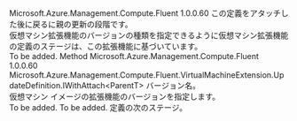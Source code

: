 <Type Name="IWithVersion&lt;ParentT&gt;" FullName="Microsoft.Azure.Management.Compute.Fluent.VirtualMachineExtension.UpdateDefinition.IWithVersion&lt;ParentT&gt;">
  <TypeSignature Language="C#" Value="public interface IWithVersion&lt;ParentT&gt;" />
  <TypeSignature Language="ILAsm" Value=".class public interface auto ansi abstract IWithVersion`1&lt;ParentT&gt;" />
  <TypeSignature Language="DocId" Value="T:Microsoft.Azure.Management.Compute.Fluent.VirtualMachineExtension.UpdateDefinition.IWithVersion`1" />
  <TypeSignature Language="VB.NET" Value="Public Interface IWithVersion(Of ParentT)" />
  <TypeSignature Language="F#" Value="type IWithVersion&lt;'ParentT&gt; = interface" />
  <AssemblyInfo>
    <AssemblyName>Microsoft.Azure.Management.Compute.Fluent</AssemblyName>
    <AssemblyVersion>1.0.0.60</AssemblyVersion>
  </AssemblyInfo>
  <TypeParameters>
    <TypeParameter Name="ParentT" />
  </TypeParameters>
  <Interfaces />
  <Docs>
    <typeparam name="ParentT">この定義をアタッチした後に戻るに親の更新の段階です。</typeparam>
    <summary>
            仮想マシン拡張機能のバージョンの種類を指定できるように仮想マシン拡張機能の定義のステージは、この拡張機能に基づいています。
            </summary>
    <remarks>To be added.</remarks>
  </Docs>
  <Members>
    <Member MemberName="WithVersion">
      <MemberSignature Language="C#" Value="public Microsoft.Azure.Management.Compute.Fluent.VirtualMachineExtension.UpdateDefinition.IWithAttach&lt;ParentT&gt; WithVersion (string extensionImageVersionName);" />
      <MemberSignature Language="ILAsm" Value=".method public hidebysig newslot virtual instance class Microsoft.Azure.Management.Compute.Fluent.VirtualMachineExtension.UpdateDefinition.IWithAttach`1&lt;!ParentT&gt; WithVersion(string extensionImageVersionName) cil managed" />
      <MemberSignature Language="DocId" Value="M:Microsoft.Azure.Management.Compute.Fluent.VirtualMachineExtension.UpdateDefinition.IWithVersion`1.WithVersion(System.String)" />
      <MemberSignature Language="VB.NET" Value="Public Function WithVersion (extensionImageVersionName As String) As IWithAttach(Of ParentT)" />
      <MemberSignature Language="F#" Value="abstract member WithVersion : string -&gt; Microsoft.Azure.Management.Compute.Fluent.VirtualMachineExtension.UpdateDefinition.IWithAttach&lt;'ParentT&gt;" Usage="iWithVersion.WithVersion extensionImageVersionName" />
      <MemberType>Method</MemberType>
      <AssemblyInfo>
        <AssemblyName>Microsoft.Azure.Management.Compute.Fluent</AssemblyName>
        <AssemblyVersion>1.0.0.60</AssemblyVersion>
      </AssemblyInfo>
      <ReturnValue>
        <ReturnType>Microsoft.Azure.Management.Compute.Fluent.VirtualMachineExtension.UpdateDefinition.IWithAttach&lt;ParentT&gt;</ReturnType>
      </ReturnValue>
      <Parameters>
        <Parameter Name="extensionImageVersionName" Type="System.String" />
      </Parameters>
      <Docs>
        <param name="extensionImageVersionName">バージョン名。</param>
        <summary>
            仮想マシン イメージの拡張機能のバージョンを指定します。
            </summary>
        <returns>To be added.</returns>
        <remarks>To be added.</remarks>
        <return>定義の次のステージ。</return>
      </Docs>
    </Member>
  </Members>
</Type>